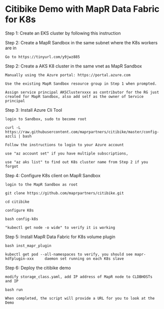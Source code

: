 # Citibike Demo with MapR Data Fabric for K8s

Step 1: Create an EKS cluster by following this instruction

Step 2: Create a MapR Sandbox in the same subnet where the K8s workers are in

    Go to https://tinyurl.com/y9jwz885

Step 2: Create a AKS K8 cluster in the same vnet as MapR Sandbox

    Manually using the Azure portal: https://portal.azure.com

    Use the existing MapR Sandbox resource group in Step 1 when prompted.

    Assign service principal AKSClusterxxxx as contributor for the RG just created for MapR Sandbox, also add self as the owner of Service principal

Step 3: Install Azure Cli Tool

    login to Sandbox, sudo to become root

    curl -L https://raw.githubusercontent.com/maprpartners/citibike/master/config-azcli | bash

    Follow the instructions to login to your Azure account

    use "az account set" if you have multiple subscriptions, 

    use "az aks list" to find out K8s cluster name from Step 2 if you forgot


Step 4: Configure K8s client on MapR Sandbox

    login to the MapR Sandbox as root

    git clone https://github.com/maprpartners/citibike.git

    cd citibike

    configure K8s

    bash config-k8s

    "kubectl get node -o wide" to verify it is working

Step 5: Install MapR Data Fabric for K8s volume plugin

    bash inst_mapr_plugin 

    kubectl get pod --all-namespaces to verify, you should see mapr-kdfplugin-xxx     daemon set running on each K8s slave

Step 6: Deploy the citibike demo

    modify storage_class.yaml, add IP address of MapR node to CLDBHOSTs and IP
    
    bash run

    When completed, the script will provide a URL for you to look at the Demo


